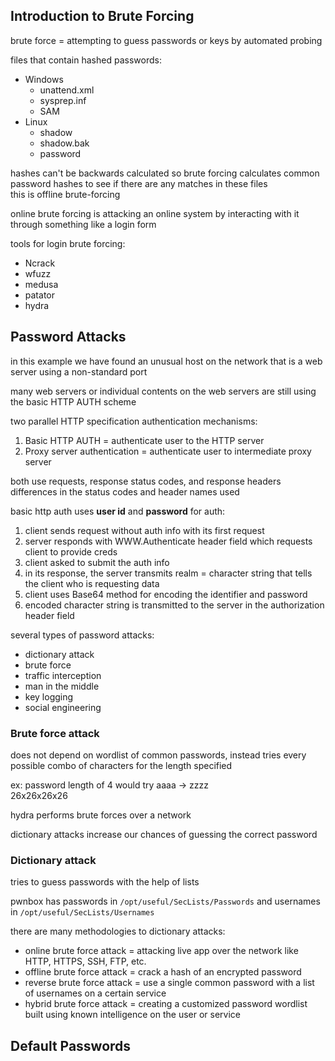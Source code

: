
## Introduction to Brute Forcing

brute force = attempting to guess passwords or keys by automated probing 

files that contain hashed passwords: 
- Windows
	- unattend.xml
	- sysprep.inf
	- SAM
- Linux 
	- shadow
	- shadow.bak
	- password

hashes can't be backwards calculated so brute forcing calculates common password hashes to see if there are any matches in these files   
this is offline brute-forcing

online brute forcing is attacking an online system by interacting with it through something like a login form 

tools for login brute forcing: 
- Ncrack
- wfuzz 
- medusa 
- patator 
- hydra

## Password Attacks 

in this example we have found an unusual host on the network that is a web server using a non-standard port 

many web servers or individual contents on the web servers are still using the basic HTTP AUTH scheme 

two parallel HTTP specification authentication mechanisms:
1. Basic HTTP AUTH = authenticate user to the HTTP server
2. Proxy server authentication = authenticate user to intermediate proxy server 

both use requests, response status codes, and response headers  
differences in the status codes and header names used 

basic http auth uses **user id** and **password** for auth: 
1. client sends request without auth info with its first request 
2. server responds with WWW.Authenticate header field which requests client to provide creds 
3. client asked to submit the auth info 
4. in its response, the server transmits realm = character string that tells the client who is requesting data
5. client uses Base64 method for encoding the identifier and password 
6. encoded character string is transmitted to the server in the authorization header field 

several types of password attacks: 
- dictionary attack
- brute force
- traffic interception
- man in the middle 
- key logging 
- social engineering 

### Brute force attack

does not depend on wordlist of common passwords, instead tries every possible combo of characters for the length specified 

ex: password length of 4 would try aaaa -> zzzz  
26x26x26x26  

hydra performs brute forces over a network 

dictionary attacks increase our chances of guessing the correct password 

### Dictionary attack 

tries to guess passwords with the help of lists 

pwnbox has passwords in `/opt/useful/SecLists/Passwords` and usernames in `/opt/useful/SecLists/Usernames`

there are many methodologies to dictionary attacks: 
- online brute force attack = attacking live app over the network like HTTP, HTTPS, SSH, FTP, etc. 
- offline brute force attack = crack a hash of an encrypted password 
- reverse brute force attack = use a single common password with a list of usernames on a certain service 
- hybrid brute force attack = creating a customized password wordlist built using known intelligence on the user or service 

## Default Passwords 

